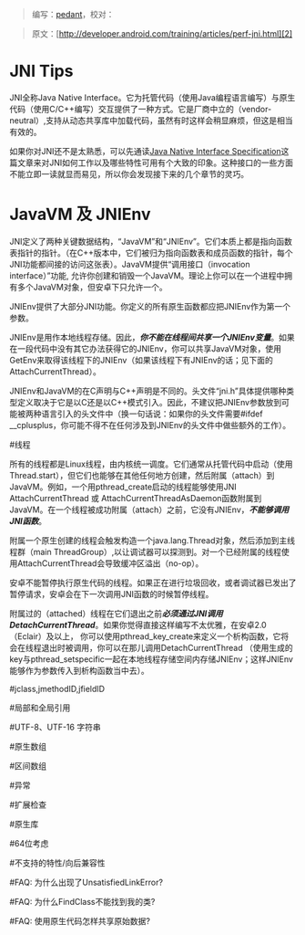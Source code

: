 > 编写：[pedant][1]，校对：

> 原文：[http://developer.android.com/training/articles/perf-jni.html][2]


# JNI Tips

JNI全称Java Native Interface。它为托管代码（使用Java编程语言编写）与原生代码（使用C/C++编写）交互提供了一种方式。它是厂商中立的（vendor-neutral）,支持从动态共享库中加载代码，虽然有时这样会稍显麻烦，但这是相当有效的。

如果你对JNI还不是太熟悉，可以先通读[Java Native Interface Specification][3]这篇文章来对JNI如何工作以及哪些特性可用有个大致的印象。这种接口的一些方面不能立即一读就显而易见，所以你会发现接下来的几个章节的灵巧。

# JavaVM 及 JNIEnv

JNI定义了两种关键数据结构，“JavaVM”和“JNIEnv”。它们本质上都是指向函数表指针的指针。（在C++版本中，它们被归为指向函数表和成员函数的指针，每个JNI功能都间接的访问这张表）。JavaVM提供“调用接口（invocation interface）”功能, 允许你创建和销毁一个JavaVM。理论上你可以在一个进程中拥有多个JavaVM对象，但安卓下只允许一个。

JNIEnv提供了大部分JNI功能。你定义的所有原生函数都应把JNIEnv作为第一个参数。

JNIEnv是用作本地线程存储。因此，***你不能在线程间共享一个JNIEnv变量***。如果在一段代码中没有其它办法获得它的JNIEnv，你可以共享JavaVM对象，使用GetEnv来取得该线程下的JNIEnv（如果该线程下有JNIEnv的话；见下面的AttachCurrentThread）。

JNIEnv和JavaVM的在C声明与C++声明是不同的。头文件“jni.h”具体提供哪种类型定义取决于它是以C还是以C++模式引入。因此，不建议把JNIEnv参数放到可能被两种语言引入的头文件中（换一句话说：如果你的头文件需要#ifdef __cplusplus，你可能不得不在任何涉及到JNIEnv的头文件中做些额外的工作）。

#线程

所有的线程都是Linux线程，由内核统一调度。它们通常从托管代码中启动（使用Thread.start），但它们也能够在其他任何地方创建，然后附属（attach）到JavaVM。例如，一个用pthread_create启动的线程能够使用JNI AttachCurrentThread 或 AttachCurrentThreadAsDaemon函数附属到JavaVM。在一个线程被成功附属（attach）之前，它没有JNIEnv，***不能够调用JNI函数***。

附属一个原生创建的线程会触发构造一个java.lang.Thread对象，然后添加到主线程群（main ThreadGroup）,以让调试器可以探测到。对一个已经附属的线程使用AttachCurrentThread会导致缓冲区溢出（no-op）。

安卓不能暂停执行原生代码的线程。如果正在进行垃圾回收，或者调试器已发出了暂停请求，安卓会在下一次调用JNI函数的时候暂停线程。

附属过的（attached）线程在它们退出之前***必须通过JNI调用DetachCurrentThread***。如果你觉得直接这样编写不太优雅，在安卓2.0（Eclair）及以上， 你可以使用pthread_key_create来定义一个析构函数，它将会在线程退出时被调用，你可以在那儿调用DetachCurrentThread （使用生成的key与pthread_setspecific一起在本地线程存储空间内存储JNIEnv；这样JNIEnv能够作为参数传入到析构函数当中去）。

#jclass,jmethodID,jfieldID

#局部和全局引用

#UTF-8、UTF-16 字符串

#原生数组

#区间数组

#异常

#扩展检查

#原生库

#64位考虑

#不支持的特性/向后兼容性

#FAQ: 为什么出现了UnsatisfiedLinkError?

#FAQ: 为什么FindClass不能找到我的类?

#FAQ: 使用原生代码怎样共享原始数据?

[1]: https://github.com/pedant
[2]: http://developer.android.com/training/articles/perf-jni.html
[3]: http://docs.oracle.com/javase/7/docs/technotes/guides/jni/spec/jniTOC.html

